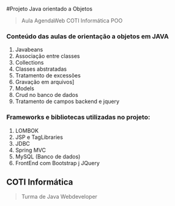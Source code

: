 #Projeto Java orientado a Objetos
> Aula AgendaWeb COTI Informática POO
### Conteúdo das aulas de orientação a objetos em JAVA
1. Javabeans
2. Associação entre classes
3. Collections
4. Classes abstratadas
5. Tratamento de excessões
6. Gravação em arquivos]
6. Models
7. Crud no banco de dados
8. Tratamento de campos backend e jquery

### Frameworks e bibliotecas utilizadas no projeto:
1. LOMBOK
2. JSP e TagLibraries
3. JDBC
4. Spring MVC
5. MySQL (Banco de dados)
6. FrontEnd com Bootstrap j JQuery
## COTI Informática
> Turma de Java Webdeveloper